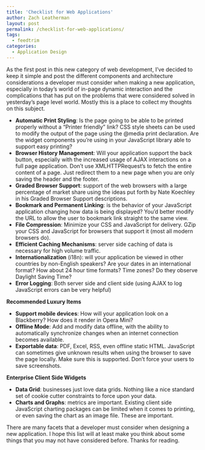 ```yaml
---
title: 'Checklist for Web Applications'
author: Zach Leatherman
layout: post
permalink: /checklist-for-web-applications/
tags:
  - feedtrim
categories:
  - Application Design
---
```


As the first post in this new category of web development, I’ve decided to keep it simple and post the different components and architecture considerations a developer must consider when making a new application, especially in today’s world of in-page dynamic interaction and the complications that has put on the problems that were considered solved in yesterday’s page level world. Mostly this is a place to collect my thoughts on this subject.

*   **Automatic Print Styling**: Is the page going to be able to be printed properly without a “Printer friendly” link? CSS style sheets can be used to modify the output of the page using the @media print declaration. Are the widget components you’re using in your JavaScript library able to support easy printing?
*   **Browser History Management**: Will your application support the back button, especially with the increased usage of AJAX interactions on a full page application. Don’t use XMLHTTPRequest’s to fetch the entire content of a page. Just redirect them to a new page when you are only saving the header and the footer.
*   **Graded Browser Support**: support of the web browsers with a large percentage of market share using the ideas put forth by Nate Koechley in his Graded Browser Support descriptions.
*   **Bookmark and Permanent Linking**: is the behavior of your JavaScript application changing how data is being displayed? You’d better modify the URL to allow the user to bookmark link straight to the same view.
*   **File Compression**: Minimize your CSS and JavaScript for delivery. GZip your CSS and JavaScript for browsers that support it (most all modern browsers do).
*   **Efficient Caching Mechanisms**: server side caching of data is necessary for high volume traffic.
*   **Internationalization** (i18n): will your application be viewed in other countries by non-English speakers? Are your dates in an international format? How about 24 hour time formats? Time zones? Do they observe Daylight Saving Time?
*   **Error Logging**: Both server side and client side (using AJAX to log JavaScript errors can be very helpful)

**Recommended Luxury Items**

*   **Support mobile devices**: How will your application look on a Blackberry? How does it render in Opera Mini?
*   **Offline Mode**: Add and modify data offline, with the ability to automatically synchronize changes when an internet connection becomes available.
*   **Exportable data**: PDF, Excel, RSS, even offline static HTML. JavaScript can sometimes give unknown results when using the browser to save the page locally. Make sure this is supported. Don’t force your users to save screenshots.

**Enterprise Client Side Widgets**

*   **Data Grid**: businesses just love data grids. Nothing like a nice standard set of cookie cutter constraints to force upon your data.
*   **Charts and Graphs**: metrics are important. Existing client side JavaScript charting packages can be limited when it comes to printing, or even saving the chart as an image file. These are important.

There are many facets that a developer must consider when designing a new application. I hope this list will at least make you think about some things that you may not have considered before. Thanks for reading.